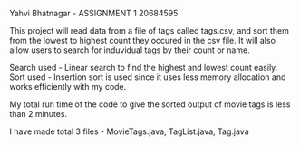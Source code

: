 Yahvi Bhatnagar - ASSIGNMENT 1
20684595

This project will read data from a file of tags called tags.csv, and sort them from the lowest to highest count they occured in the csv file. It will also allow users to search for induvidual tags by their count or name. 

Search used - Linear search to find the highest and lowest count easily. 
Sort used - Insertion sort is used since it uses less memory allocation and works efficiently with my code.

My total run time of the code to give the sorted output of movie tags is less than 2 minutes.

I have made total 3 files - MovieTags.java, TagList.java, Tag.java

